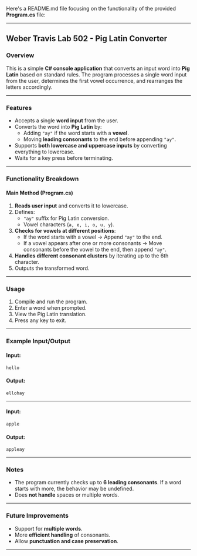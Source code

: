 Here's a README.md file focusing on the functionality of the provided **Program.cs** file:  

---

## Weber Travis Lab 502 - Pig Latin Converter

### Overview
This is a simple **C# console application** that converts an input word into **Pig Latin** based on standard rules. The program processes a single word input from the user, determines the first vowel occurrence, and rearranges the letters accordingly.

---

### Features
- Accepts a single **word input** from the user.
- Converts the word into **Pig Latin** by:
  - Adding `"ay"` if the word starts with a **vowel**.
  - Moving **leading consonants** to the end before appending `"ay"`.
- Supports **both lowercase and uppercase inputs** by converting everything to lowercase.
- Waits for a key press before terminating.

---

### Functionality Breakdown
#### **Main Method (Program.cs)**
1. **Reads user input** and converts it to lowercase.
2. Defines:
   - `"ay"` suffix for Pig Latin conversion.
   - Vowel characters (`a, e, i, o, u, y`).
3. **Checks for vowels at different positions**:
   - If the word starts with a vowel → Append `"ay"` to the end.
   - If a vowel appears after one or more consonants → Move consonants before the vowel to the end, then append `"ay"`.
4. **Handles different consonant clusters** by iterating up to the 6th character.
5. Outputs the transformed word.

---

### Usage
1. Compile and run the program.
2. Enter a word when prompted.
3. View the Pig Latin translation.
4. Press any key to exit.

---

### Example Input/Output
#### **Input:**  
```
hello
```
#### **Output:**  
```
ellohay
```
---
#### **Input:**  
```
apple
```
#### **Output:**  
```
appleay
```

---

### Notes
- The program currently checks up to **6 leading consonants**. If a word starts with more, the behavior may be undefined.
- Does **not handle** spaces or multiple words.

---

### Future Improvements
- Support for **multiple words**.
- More **efficient handling** of consonants.
- Allow **punctuation and case preservation**.

---
